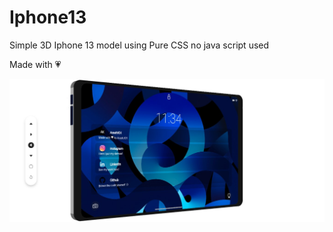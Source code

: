 # Iphone13
Simple 3D Iphone 13 model using Pure CSS
no java script used

Made with 💗

![alt text](https://github.com/ArashkKH/Iphone13/blob/main/asset/Screenshot%202022-07-10%20184701.jpg)
